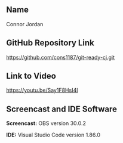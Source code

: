
## Name

Connor Jordan

## GitHub Repository Link

https://github.com/cons1187/git-ready-cj.git

## Link to Video

https://youtu.be/Say1F8HsI4I

## Screencast and IDE Software

**Screencast:**  OBS version 30.0.2

**IDE:** Visual Studio Code version 1.86.0